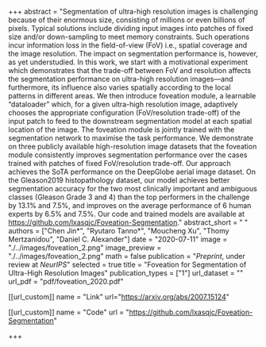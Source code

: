 +++
abstract = "Segmentation of ultra-high resolution images is challenging because of their enormous size, consisting of millions or even billions of pixels. Typical solutions include dividing input images into patches of fixed size and/or down-sampling to meet memory constraints. Such operations incur information loss in the field-of-view (FoV) i.e., spatial coverage and the image resolution. The impact on segmentation performance is, however, as yet understudied. In this work, we start with a motivational experiment which demonstrates that the trade-off between FoV and resolution affects the segmentation performance on ultra-high resolution images—and furthermore, its influence also varies spatially according to the local patterns in different areas. We then introduce foveation module, a learnable “dataloader” which, for a given ultra-high resolution image, adaptively chooses the appropriate configuration (FoV/resolution trade-off) of the input patch to feed to the downstream segmentation model at each spatial location of the image. The foveation module is jointly trained with the segmentation network to maximise the task performance. We demonstrate on three publicly available high-resolution image datasets that the foveation module consistently improves segmentation performance over the cases trained with patches of fixed FoV/resolution trade-off. Our approach achieves the SoTA performance on the DeepGlobe aerial image dataset. On the Gleason2019 histopathology dataset, our model achieves better segmentation accuracy for the two most clinically important and ambiguous classes (Gleason Grade 3 and 4) than the top performers in the challenge by 13.1% and 7.5%, and improves on the average performance of 6 human experts by 6.5% and 7.5%. Our code and trained models are available at https://github.com/lxasqjc/Foveation-Segmentation."
abstract_short = " "
authors = ["Chen Jin&ast;", "Ryutaro Tanno&ast;", "Moucheng Xu", "Thomy Mertzanidou", "Daniel C. Alexander"]
date = "2020-07-11"
image = "./../images/foveation_2.png"
image_preview = "./../images/foveation_2.png"
math = false
publication = "*Preprint*, under review at *NeurIPS*"
selected = true
title = "Foveation for Segmentation of Ultra-High Resolution Images"
publication_types = ["1"]
url_dataset = ""
url_pdf = "pdf/foveation_2020.pdf"

[[url_custom]]
name = "Link"
url="https://arxiv.org/abs/2007.15124"

[[url_custom]]
name = "Code"
url = "https://github.com/lxasqjc/Foveation-Segmentation"

+++
